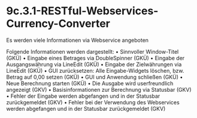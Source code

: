 # 9c.3.1-RESTful-Webservices-Currency-Converter
Es werden viele Informationen via Webservice angeboten

Folgende Informationen werden dargestellt:
• Sinnvoller Window-Titel (GKÜ)
• Eingabe eines Betrages via DoubleSpinner (GKÜ)
• Eingabe der Ausgangswährung via LineEdit (GKÜ)
• Eingabe der Zielwährungen via LineEdit (GKÜ)
• GUI zurücksetzen: Alle Eingabe-Widgets löschen, bzw. Betrag auf
0,00 setzen (GKÜ)
• GUI und Anwendung schließen (GKÜ)
• Neue Berechnung starten (GKÜ)
• Die Ausgabe wird userfreundlich angezeigt (GKV)
• Basisinformationen zur Berechnung via Statusbar (GKV)
• Fehler der Eingabe werden abgefangen und in der Statusbar
zurückgemeldet (GKV)
• Fehler bei der Verwendung des Webservices werden abgefangen
und in der Statusbar zurückgemeldet (GKV)
